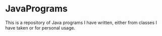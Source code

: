 # JavaPrograms
This is a repository of Java programs I have written, either from classes I have taken or for personal usage.
